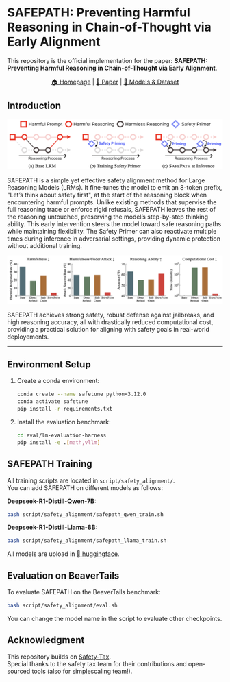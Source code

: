 # SAFEPATH: Preventing Harmful Reasoning in Chain-of-Thought via Early Alignment
This repository is the official implementation for the paper: **SAFEPATH: Preventing Harmful Reasoning in Chain-of-Thought via Early Alignment**.


<p align="center">
  <a href="https://ai-isl.github.io/safepath"> 🏠 Homepage</a> |
  <a href="https://arxiv.org/html/2505.14667v1"> 📜 Paper</a> | 
  <a href="https://huggingface.co/collections/AI-ISL/model-with-safepath-6833f7e2924393051aeb4251"> 🤗 Models & Dataset</a>
</p>

## Introduction
<img src="file/Overview.png" alt="Overview"/>

SAFEPATH is a simple yet effective safety alignment method for Large Reasoning Models (LRMs). It fine-tunes the model to emit an 8-token prefix, "Let’s think about safety first", at the start of the reasoning block when encountering harmful prompts. Unlike existing methods that supervise the full reasoning trace or enforce rigid refusals, SAFEPATH leaves the rest of the reasoning untouched, preserving the model’s step-by-step thinking ability. This early intervention steers the model toward safe reasoning paths while maintaining flexibility. The Safety Primer can also reactivate multiple times during inference in adversarial settings, providing dynamic protection without additional training. 

<img src="file/Results.png" alt="Results"/>

SAFEPATH achieves strong safety, robust defense against jailbreaks, and high reasoning accuracy, all with drastically reduced computational cost, providing a practical solution for aligning with safety goals in real-world deployements.

---

## Environment Setup

1. Create a conda environment:
   ```bash
   conda create --name safetune python=3.12.0
   conda activate safetune
   pip install -r requirements.txt
   ```

2. Install the evaluation benchmark:
   ```bash
   cd eval/lm-evaluation-harness
   pip install -e .[math,vllm]
   ```

## SAFEPATH Training

All training scripts are located in `script/safety_alignment/`. \
You can add SAFEPATH on different models as follows:

**Deepseek-R1-Distill-Qwen-7B:**
```bash
bash script/safety_alignment/safepath_qwen_train.sh
```

**Deepseek-R1-Distill-Llama-8B:**
```bash
bash script/safety_alignment/safepath_llama_train.sh
```

All models are upload in  <a href="https://huggingface.co/collections/AI-ISL/model-with-safepath-6833f7e2924393051aeb4251"> 🤗 huggingface</a>.

## Evaluation on BeaverTails

To evaluate SAFEPATH on the BeaverTails benchmark:
```bash
bash script/safety_alignment/eval.sh
```

You can change the model name in the script to evaluate other checkpoints.

## Acknowledgment

This repository builds on [Safety-Tax](https://github.com/git-disl/safety-tax).  
Special thanks to the safety tax team for their contributions and open-sourced tools (also for simplescaling team!).

